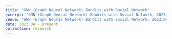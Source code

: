```yaml
---
title: "GNN (Graph Neural Network) Bandits with Social Network"
excerpt: "GNN (Graph Neural Network) Bandits with Social Network, 2023.04 - Present"
venue: "GNN (Graph Neural Network) Bandits with Social Network, 2023.04 - Present"
date: 2023.04 - present
collection: research
---
```

<!--
**Key words:** Bandits Algorithm, GNN (Graph Neural Network), Constrained Setting, Social Network.

My main work in this project are:

* Design a **constrained** GNN (Graph Neural Network) bandit algorithm with social network.
* Design a GNN (Graph Neural Network) bandit algorithm with **dependent arms** applied in social network.
-->